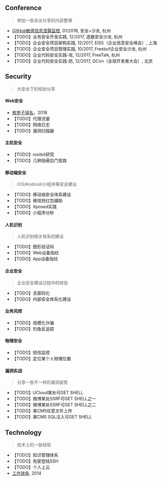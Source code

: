 ## Conference
> 参加一些会议分享的内容整理

- [GitHub敏感信息泄露监控](GitHub敏感信息泄露监控.md), 01/2018, 安全+沙龙, 杭州
- 【TODO】业务安全开发实践, 12/2017, 逐鹿安全沙龙, 杭州
- 【TODO】企业安全项目架构实践, 12/2017, EISS（企业信息安全峰会）, 上海
- 【TODO】企业安全项目管理实践, 10/2017, Freebuf企业安全沙龙, 杭州
- 【TODO】企业代码安全实践-攻, 12/2017, FreeTalk, 杭州
- 【TODO】企业代码安全实践-防, 12/2017, QCon（全球开发者大会）, 北京

## Security
> 大安全下的经验分享

#### Web安全
- [枚举子域名](枚举子域名.md)，2018
- 【TODO】代理流量
- 【TODO】网络日志
- 【TODO】漏洞扫描器

#### 主机安全
- 【TODO】rootkit研究
- 【TODO】几种隐蔽后门思路

#### 移动端安全
> iOS/Android/小程序等安全建设

- 【TODO】移动端安全体系建设
- 【TODO】微信抢红包辅助
- 【TODO】Xposed实践
- 【TODO】小程序分析

#### 人机识别
> 人机识别相关体系的建设

- 【TODO】图形验证码
- 【TODO】Web设备指纹
- 【TODO】App设备指纹

#### 企业安全
> 企业安全建设过程中的经验

- 【TODO】去密码化
- 【TODO】内部安全体系化建设

#### 业务风控
- 【TODO】规模化诈骗
- 【TODO】钓鱼反追踪

#### 物理安全
- 【TODO】短信监控
- 【TODO】定位某个人物理位置

#### 漏洞实战
> 分享一些不一样的漏洞姿势

- 【TODO】UCloud某处可GET SHELL
- 【TODO】微博某处SSRF可GET SHELL之一
- 【TODO】微博某处SSRF可GET SHELL之二
- 【TODO】某CMS任意文件上传
- 【TODO】某CMS SQL注入可GET SHELL

## Technology
> 技术上的一些经验

- 【TODO】知识管理体系
- 【TODO】免密登陆SSH
- 【TODO】个人上云
- [工作效率](工作效率.md), 2014
